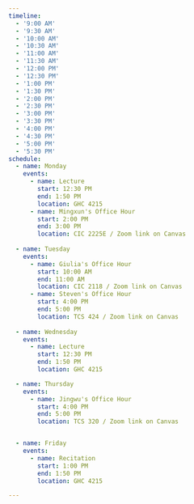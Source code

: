 ```yaml
---
timeline:
  - '9:00 AM'
  - '9:30 AM'
  - '10:00 AM'
  - '10:30 AM'
  - '11:00 AM'
  - '11:30 AM'
  - '12:00 PM'
  - '12:30 PM'
  - '1:00 PM'
  - '1:30 PM'
  - '2:00 PM'
  - '2:30 PM'
  - '3:00 PM'
  - '3:30 PM'
  - '4:00 PM'
  - '4:30 PM'
  - '5:00 PM'
  - '5:30 PM'
schedule:
  - name: Monday
    events:
      - name: Lecture
        start: 12:30 PM 
        end: 1:50 PM 
        location: GHC 4215
      - name: Mingxun's Office Hour
        start: 2:00 PM 
        end: 3:00 PM 
        location: CIC 2225E / Zoom link on Canvas
      
  - name: Tuesday
    events:
      - name: Giulia's Office Hour
        start: 10:00 AM
        end: 11:00 AM
        location: CIC 2118 / Zoom link on Canvas
      - name: Steven's Office Hour
        start: 4:00 PM
        end: 5:00 PM
        location: TCS 424 / Zoom link on Canvas
      
  - name: Wednesday
    events:
      - name: Lecture
        start: 12:30 PM
        end: 1:50 PM
        location: GHC 4215

  - name: Thursday
    events:
      - name: Jingwu's Office Hour
        start: 4:00 PM
        end: 5:00 PM
        location: TCS 320 / Zoom link on Canvas


  - name: Friday
    events:
      - name: Recitation
        start: 1:00 PM
        end: 1:50 PM
        location: GHC 4215

---
```

